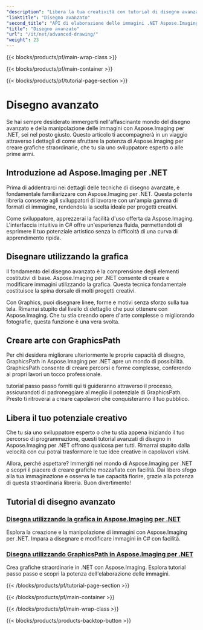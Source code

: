 ```yaml
---
"description": "Libera la tua creatività con tutorial di disegno avanzati in Aspose.Imaging per .NET. Impara a creare e modificare immagini senza sforzo con C#."
"linktitle": "Disegno avanzato"
"second_title": "API di elaborazione delle immagini .NET Aspose.Imaging"
"title": "Disegno avanzato"
"url": "/it/net/advanced-drawing/"
"weight": 23
---
```


{{< blocks/products/pf/main-wrap-class >}}

{{< blocks/products/pf/main-container >}}

{{< blocks/products/pf/tutorial-page-section >}}

# Disegno avanzato


Se hai sempre desiderato immergerti nell'affascinante mondo del disegno avanzato e della manipolazione delle immagini con Aspose.Imaging per .NET, sei nel posto giusto. Questo articolo ti accompagnerà in un viaggio attraverso i dettagli di come sfruttare la potenza di Aspose.Imaging per creare grafiche straordinarie, che tu sia uno sviluppatore esperto o alle prime armi.

## Introduzione ad Aspose.Imaging per .NET

Prima di addentrarci nei dettagli delle tecniche di disegno avanzate, è fondamentale familiarizzare con Aspose.Imaging per .NET. Questa potente libreria consente agli sviluppatori di lavorare con un'ampia gamma di formati di immagine, rendendola la scelta ideale per progetti creativi.

Come sviluppatore, apprezzerai la facilità d'uso offerta da Aspose.Imaging. L'interfaccia intuitiva in C# offre un'esperienza fluida, permettendoti di esprimere il tuo potenziale artistico senza la difficoltà di una curva di apprendimento ripida.

## Disegnare utilizzando la grafica

Il fondamento del disegno avanzato è la comprensione degli elementi costitutivi di base. Aspose.Imaging per .NET consente di creare e modificare immagini utilizzando la grafica. Questa tecnica fondamentale costituisce la spina dorsale di molti progetti creativi. 

Con Graphics, puoi disegnare linee, forme e motivi senza sforzo sulla tua tela. Rimarrai stupito dal livello di dettaglio che puoi ottenere con Aspose.Imaging. Che tu stia creando opere d'arte complesse o migliorando fotografie, questa funzione è una vera svolta.

## Creare arte con GraphicsPath

Per chi desidera migliorare ulteriormente le proprie capacità di disegno, GraphicsPath in Aspose.Imaging per .NET apre un mondo di possibilità. GraphicsPath consente di creare percorsi e forme complesse, conferendo ai propri lavori un tocco professionale.

tutorial passo passo forniti qui ti guideranno attraverso il processo, assicurandoti di padroneggiare al meglio il potenziale di GraphicsPath. Presto ti ritroverai a creare capolavori che conquisteranno il tuo pubblico.

## Libera il tuo potenziale creativo

Che tu sia uno sviluppatore esperto o che tu stia appena iniziando il tuo percorso di programmazione, questi tutorial avanzati di disegno in Aspose.Imaging per .NET offrono qualcosa per tutti. Rimarrai stupito dalla velocità con cui potrai trasformare le tue idee creative in capolavori visivi.

Allora, perché aspettare? Immergiti nel mondo di Aspose.Imaging per .NET e scopri il piacere di creare grafiche mozzafiato con facilità. Dai libero sfogo alla tua immaginazione e osserva le tue capacità fiorire, grazie alla potenza di questa straordinaria libreria. Buon divertimento!
## Tutorial di disegno avanzato
### [Disegna utilizzando la grafica in Aspose.Imaging per .NET](./draw-using-graphics/)
Esplora la creazione e la manipolazione di immagini con Aspose.Imaging per .NET. Impara a disegnare e modificare immagini in C# con facilità.
### [Disegna utilizzando GraphicsPath in Aspose.Imaging per .NET](./draw-using-graphicspath/)
Crea grafiche straordinarie in .NET con Aspose.Imaging. Esplora tutorial passo passo e scopri la potenza dell'elaborazione delle immagini.

{{< /blocks/products/pf/tutorial-page-section >}}

{{< /blocks/products/pf/main-container >}}

{{< /blocks/products/pf/main-wrap-class >}}

{{< blocks/products/products-backtop-button >}}
